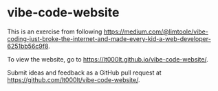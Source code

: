 # vibe-code-website

This is an exercise from following https://medium.com/@limtoole/vibe-coding-just-broke-the-internet-and-made-every-kid-a-web-developer-6251bb56c9f8.

To view the website, go to https://lt000lt.github.io/vibe-code-website/.

Submit ideas and feedback as a GitHub pull request at https://github.com/lt000lt/vibe-code-website/.
